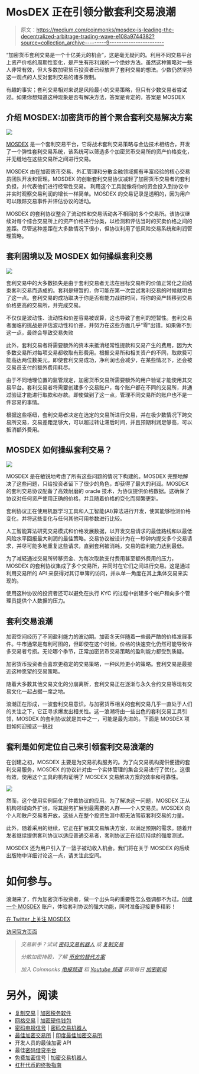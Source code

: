# MosDEX 正在引领分散套利交易浪潮

> 原文：<https://medium.com/coinmonks/mosdex-is-leading-the-decentralized-arbitrage-trading-wave-e108a9744382?source=collection_archive---------9----------------------->

“加密货币套利交易是一个十亿美元的机会”，这是毫无疑问的。利用不同交易平台上资产价格的周期性变化，是产生有形利润的一个绝妙方法。虽然这种策略对一些人非常有效，但大多数加密货币投资者已经放弃了套利交易的想法。少数仍然坚持这一观点的人反对套利交易的诸多限制。

有趣的事实；套利交易相对来说是风险最小的交易策略，但只有少数交易者尝试过。如果你想知道这种现象是否有解决方法，答案是肯定的，答案是 MOSDEX

## 介绍 MOSDEX:加密货币的首个聚合套利交易解决方案

![](img/0f4718580d9191e4762371602e3ba1f0.png)

[MOSDEX](https://mosdex.com/?code=QSD883) 是一个套利交易平台，它将战术套利交易策略与金边技术相结合，开发了一个弹性套利交易系统，该系统可以筛选多个加密货币交易所的资产价格变化，并无缝地在这些交易所之间进行交易。

MOSDEX 由在加密货币交易、外汇管理和分散金融领域拥有丰富经验的核心交易员团队开发和管理。MOSDEX 的创新套利交易协议减轻了加密货币交易者的套利负担，并代表他们进行经常性交易。
利用这个工具就像将你的资金投入到协议中并实时观察交易利润的增长一样简单。MOSDEX 的交易记录是透明的，因为用户可以跟踪交易事件并评估协议的活动。

MOSDEX 的套利协议整合了流动性和交易活动各不相同的多个交易所。该协议继续对每个综合交易所上的资产价格进行分类，以检测和评估当时的买卖价格之间的差距。尽管这种差距在大多数情况下很小，但协议利用了低风险交易系统和利润管理策略。

## 套利困境以及 MOSDEX 如何操纵套利交易

![](img/d83f4d11157349b186a5e02c9d66aee9.png)

套利交易中的大多数损失是由于套利交易者无法在目标交易所的价值正常化之前结束套利交易而造成的。套利是短暂的，你可能在第一次尝试套利交易的时候就明白了这一点。套利交易的成功取决于你是否有能力战胜时间，将你的资产转移到交易价格更高的交易所，并完成交易。

不仅仅是波动性、流动性和价差容易被误算，这也导致了套利的短暂性。套利交易者面临的挑战是评估波动性和价差，并努力在这些方面几乎“零”出错。如果做不到这一点，最终会导致交易失败

此外，套利交易者将需要额外的资本来抵消经常性提款和交易产生的费用，因为大多数交易所对每项交易都收取有形费用。根据交易所和相关资产的不同，取款费可能高达两位数美元。即使套利交易成功，净利润也会减少，在某些情况下，还会被交易员支付的额外费用耗尽。

由于不同地理位置的监管规定，加密货币交易所需要额外的用户验证才能使用其交易平台。套利交易者将需要创建多个交易账户，每个账户都在不同的交易所，并通过验证才能进行取款和存款。即使做到了这一点，管理不同交易所的账户也不是一件容易的事情。

根据这些枢纽，套利交易者决定在选定的交易所进行交易，并在极少数情况下跨交易所交易，交易差距足够大，可以超过转让滞后时间，并且预期利润足够高，可以抵消额外费用。

## MOSDEX 如何操纵套利交易？

![](img/3fc5dec49181129316a8f760678f8801.png)

MOSDEX 是在敏锐地考虑了所有这些问题的情况下构建的。MOSDEX 完整地解决了这些问题，只给投资者留下了很少的角色，却获得了最大的利润。MOSDEX 的套利交易协议配备了高效耐磨的 oracle 技术，为协议提供价格数据。这确保了协议对任何资产使用正确的价格，并且随着价格的变化而频繁更新。

套利协议正在使用机器学习工具和人工智能(AI)算法进行开发，使其能够检测价格变化，并将这些变化与任何其他可用参数进行比较。

人工智能算法研究交易模式和价格发展数据，以开发交易请求的最佳路线和以最低风险水平回报最大利润的最佳策略。交易协议被设计为在一秒钟内提交多个交易请求，并尽可能多地重复这些请求，直到套利被消耗，交易的盈利能力达到最低。

为了减轻通过交易所转移资金、为每次取款支付费用甚至额外费用的压力，MOSDEX 的套利协议集成了多个交易所，并同时在它们之间进行交易。这是通过利用交易所的 API 来获得对其订单簿的访问，并从单一角度在其上集体交易来实现的。

使用这种协议的投资者还可以避免在执行 KYC 的过程中创建多个帐户和向多个管理员提供个人数据的压力。

## 套利交易浪潮

加密空间经历了不同盈利能力的波动期。加密冬天伴随着一些最严酷的价格发展事件。牛市通常是有利可图的，但即使在这个时候，价格的快速变化仍然可能导致许多交易者亏损。无论哪个季节，正常加密货币交易策略的盈利能力都受到质疑。

加密货币投资者会喜欢更稳定的交易策略，一种风险更小的策略。套利交易是最接近这种愿望的交易策略。

随着大多数其他交易文化的分崩离析，套利交易正在逐渐与永久合约交易等现有交易文化一起占据一席之地。

浪潮正在形成，一波套利交易意识。与加密货币相关的套利交易几乎一直处于人们的关注之下，它正寻求爆发出相关性。这一浪潮将由一些出色的套利交易工具引领，MOSDEX 的套利协议就是其中之一，可能是最先进的。下面是 MOSDEX 项目如何迎接这一挑战

## 套利是如何定位自己来引领套利交易浪潮的

在创建之初，MOSDEX 主要是为交易机构服务的。为了向交易机构提供便捷的套利交易服务，MOSDEX 的协议针对由一个实体管理的集合交易进行了优化。这很有效，使用这个工具的机构证明了 MOSDEX 交易解决方案的效率和可靠性。

![](img/6bac274398f5c99e73b8c995a0b1df9d.png)

然而，这个使用实例简化了仲裁协议的应用。为了解决这一问题，MOSDEX 正从机构领域向外扩张，将其服务扩展到最需要的人群——个人交易员。MOSDEX 向个人和散户交易者开放，这些人在整个投资生涯中都无法驾驭套利交易的力量。

此外，随着采用的继续，它正在扩展其交易解决方案，以满足预期的需求。随着开发者继续提供套利协议以适应普通交易者，套利协议正在经历持续的强度测试。

MOSDEX 还为用户引入了一篮子被动收入机会。我们将在关于 MOSDEX 的后续出版物中详细讨论这一点，请关注此空间。

# 如何参与。

浪潮来了，作为加密货币投资者，做一个出头鸟的重要性怎么强调都不为过。[创建一个 MOSDEX](https://mosdex.com/?code=QSD883) 账户，体验套利协议的强大功能，同时准备迎接更多精彩！

[在 Twitter 上关注 MOSDEX](https://twitter.com/MOSDEX_Official)

[访问官方页面](https://mosdex.com/?code=QSD883)

> *交易新手？试试* [*密码交易机器人*](/coinmonks/crypto-trading-bot-c2ffce8acb2a) *或* [*复制交易*](/coinmonks/top-10-crypto-copy-trading-platforms-for-beginners-d0c37c7d698c)
> 
> *分散加密持股，了解* [*币安的替代方案*](https://coincodecap.com/binance-alternatives)
> 
> *加入 Coinmonks* [*电报频道*](https://t.me/coincodecap) *和* [*Youtube 频道*](https://www.youtube.com/c/coinmonks/videos) *获取每日* [*加密新闻*](http://coincodecap.com/)

# 另外，阅读

*   [复制交易](/coinmonks/top-10-crypto-copy-trading-platforms-for-beginners-d0c37c7d698c) | [加密税务软件](/coinmonks/crypto-tax-software-ed4b4810e338)
*   [网格交易](https://coincodecap.com/grid-trading) | [加密硬件钱包](/coinmonks/the-best-cryptocurrency-hardware-wallets-of-2020-e28b1c124069)
*   [密码电报信号](/coinmonks/top-3-telegram-channels-for-crypto-traders-in-2021-8385f4411ff4) | [密码交易机器人](/coinmonks/crypto-trading-bot-c2ffce8acb2a)
*   [最佳加密交易所](/coinmonks/crypto-exchange-dd2f9d6f3769) | [印度最佳加密交易所](/coinmonks/bitcoin-exchange-in-india-7f1fe79715c9)
*   开发人员的最佳加密 API
*   最佳[密码借贷平台](/coinmonks/top-5-crypto-lending-platforms-in-2020-that-you-need-to-know-a1b675cec3fa)
*   [免费加密信号](/coinmonks/free-crypto-signals-48b25e61a8da) | [加密交易机器人](/coinmonks/crypto-trading-bot-c2ffce8acb2a)
*   [杠杆代币的终极指南](/coinmonks/leveraged-token-3f5257808b22)